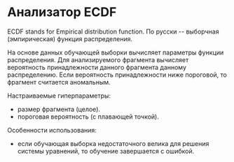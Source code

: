 # Анализатор ECDF

ECDF stands for Empirical distribution function. По русски -- выборчная (эмпирическая) функция распределения.

На основе данных обучающей выборки вычисляет параметры функции распределения. Для анализируемого фрагмента вычисляет вероятность принадлежности данного фрагмента данному распределению. Если вероятность принадлежности ниже пороговой, то фрагмент считается аномальным.

Настраиваемые гиперпараметры:
* размер фрагмента (целое).
* пороговая вероятность (с плавающей точкой).

Особенности использования:
* если обучающая выборка недостаточного велика для решения системы уравнений, то обучение завершается с ошибкой.
